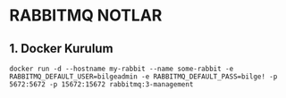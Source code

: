 # RABBITMQ NOTLAR

## 1. Docker Kurulum
    docker run -d --hostname my-rabbit --name some-rabbit -e RABBITMQ_DEFAULT_USER=bilgeadmin -e RABBITMQ_DEFAULT_PASS=bilge! -p 5672:5672 -p 15672:15672 rabbitmq:3-management